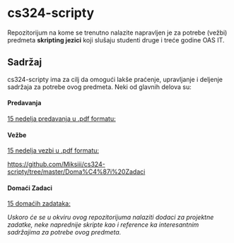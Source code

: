 cs324-scripty
=====

Repozitorijum na kome se trenutno nalazite napravljen je za potrebe (vežbi) predmeta
<b>skripting jezici</b> koji slušaju studenti druge i treće godine OAS IT.

<h2>Sadržaj</h2>

cs324-scripty ima za cilj da omogući lakše praćenje, upravljanje i deljenje sadržaja
za potrebe ovog predmeta. Neki od glavnih delova su:

<h4>Predavanja</h4>

[15 nedelja predavanja u .pdf formatu:](https://github.com/Miksiii/cs324-scripty/tree/master/Predavanja)

<h4>Vežbe</h4>

[15 nedelja vezbi u .pdf formatu:](https://github.com/Miksiii/cs324-scripty/tree/master/Vežbe)

https://github.com/Miksiii/cs324-scripty/tree/master/Doma%C4%87i%20Zadaci


<h4>Domaći Zadaci</h4>

[15 domaćih zadataka:](https://github.com/Miksiii/cs324-scripty/tree/master/Doma%C4%87i%20Zadaci)

<i>Uskoro će se u okviru ovog repozitorijuma nalaziti dodaci 
za projektne zadatke, neke naprednije skripte kao i reference ka interesantnim sadržajima
za potrebe ovog predmeta.</i>




